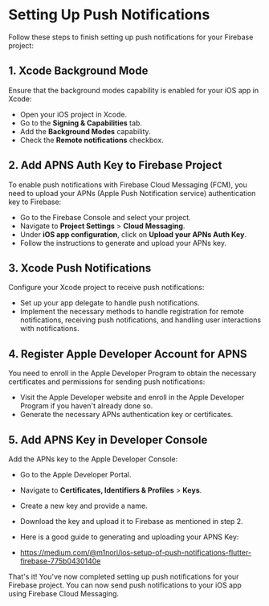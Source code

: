 # Setting Up Push Notifications

Follow these steps to finish setting up push notifications for your Firebase project:

## 1. Xcode Background Mode

Ensure that the background modes capability is enabled for your iOS app in Xcode:

- Open your iOS project in Xcode.
- Go to the **Signing & Capabilities** tab.
- Add the **Background Modes** capability.
- Check the **Remote notifications** checkbox.

## 2. Add APNS Auth Key to Firebase Project

To enable push notifications with Firebase Cloud Messaging (FCM), you need to upload your APNs (Apple Push Notification service) authentication key to Firebase:

- Go to the Firebase Console and select your project.
- Navigate to **Project Settings** > **Cloud Messaging**.
- Under **iOS app configuration**, click on **Upload your APNs Auth Key**.
- Follow the instructions to generate and upload your APNs key.

## 3. Xcode Push Notifications

Configure your Xcode project to receive push notifications:

- Set up your app delegate to handle push notifications.
- Implement the necessary methods to handle registration for remote notifications, receiving push notifications, and handling user interactions with notifications.

## 4. Register Apple Developer Account for APNS

You need to enroll in the Apple Developer Program to obtain the necessary certificates and permissions for sending push notifications:

- Visit the Apple Developer website and enroll in the Apple Developer Program if you haven't already done so.
- Generate the necessary APNs authentication key or certificates.

## 5. Add APNS Key in Developer Console

Add the APNs key to the Apple Developer Console:

- Go to the Apple Developer Portal.
- Navigate to **Certificates, Identifiers & Profiles** > **Keys**.
- Create a new key and provide a name.
- Download the key and upload it to Firebase as mentioned in step 2.

- Here is a good guide to generating and uploading your APNS Key:
- https://medium.com/@m1nori/ios-setup-of-push-notifications-flutter-firebase-775b0430140e

That's it! You've now completed setting up push notifications for your Firebase project. You can now send push notifications to your iOS app using Firebase Cloud Messaging.
